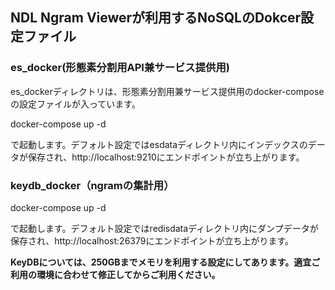 
## NDL Ngram Viewerが利用するNoSQLのDokcer設定ファイル

### es_docker(形態素分割用API兼サービス提供用)

es_dockerディレクトリは、形態素分割用兼サービス提供用のdocker-composeの設定ファイルが入っています。

docker-compose up -d

で起動します。デフォルト設定ではesdataディレクトリ内にインデックスのデータが保存され、http://localhost:9210にエンドポイントが立ち上がります。

### keydb_docker（ngramの集計用）

docker-compose up -d

で起動します。デフォルト設定ではredisdataディレクトリ内にダンプデータが保存され、http://localhost:26379にエンドポイントが立ち上がります。

**KeyDBについては、250GBまでメモリを利用する設定にしてあります。適宜ご利用の環境に合わせて修正してからご利用ください。**